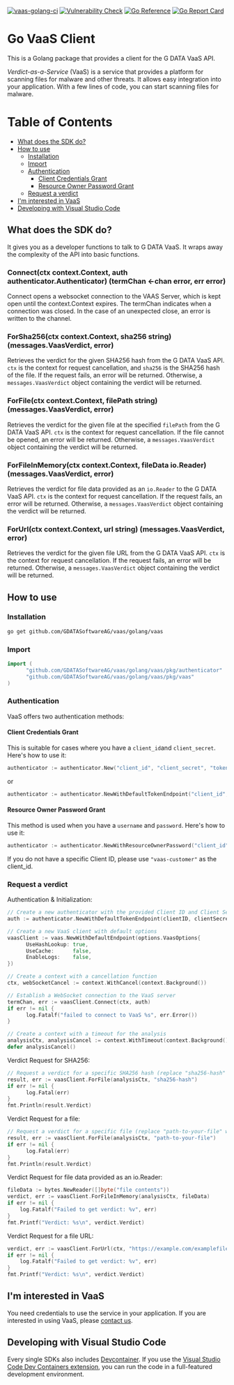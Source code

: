[![vaas-golang-ci](https://github.com/GDATASoftwareAG/vaas/actions/workflows/ci-golang.yaml/badge.svg)](https://github.com/GDATASoftwareAG/vaas/actions/workflows/ci-golang.yaml)
[![Vulnerability Check](https://github.com/GDATASoftwareAG/vaas/actions/workflows/vulncheck-golang.yml/badge.svg)](https://github.com/GDATASoftwareAG/vaas/actions/workflows/vulncheck-golang.yml)
[![Go Reference](https://pkg.go.dev/badge/github.com/GDATASoftwareAG/vaas/golang/vaas/.svg)](https://pkg.go.dev/github.com/GDATASoftwareAG/vaas/golang/vaas/)
[![Go Report Card](https://goreportcard.com/badge/github.com/GDATASoftwareAG/vaas/golang/vaas)](https://goreportcard.com/report/github.com/GDATASoftwareAG/vaas/golang/vaas)

# Go VaaS Client

This is a Golang package that provides a client for the G DATA VaaS API.

_Verdict-as-a-Service_ (VaaS) is a service that provides a platform for scanning files for malware and other threats. It allows easy integration into your application. With a few lines of code, you can start scanning files for malware.

# Table of Contents

- [What does the SDK do?](#what-does-the-sdk-do)
- [How to use](#how-to-use)
    - [Installation](#installation)
    - [Import](#import)
    - [Authentication](#authentication)
        - [Client Credentials Grant](#client-credentials-grant)
        - [Resource Owner Password Grant](#resource-owner-password-grant)
    - [Request a verdict](#request-a-verdict)
- [I'm interested in VaaS](#interested)
- [Developing with Visual Studio Code](#developing-with-visual-studio-code)


## What does the SDK do?

It gives you as a developer functions to talk to G DATA VaaS. It wraps away the complexity of the API into basic functions.

### Connect(ctx context.Context, auth authenticator.Authenticator) (termChan <-chan error, err error)

Connect opens a websocket connection to the VAAS Server, which is kept open until the context.Context expires. The termChan indicates when a connection was closed. In the case of an unexpected close, an error is written to the channel.

### ForSha256(ctx context.Context, sha256 string) (messages.VaasVerdict, error)

Retrieves the verdict for the given SHA256 hash from the G DATA VaaS API. `ctx` is the context for request cancellation, and `sha256` is the SHA256 hash of the file. If the request fails, an error will be returned. Otherwise, a `messages.VaasVerdict` object containing the verdict will be returned.

### ForFile(ctx context.Context, filePath string) (messages.VaasVerdict, error)

Retrieves the verdict for the given file at the specified `filePath` from the G DATA VaaS API. `ctx` is the context for request cancellation. If the file cannot be opened, an error will be returned. Otherwise, a `messages.VaasVerdict` object containing the verdict will be returned.

### ForFileInMemory(ctx context.Context, fileData io.Reader) (messages.VaasVerdict, error)

Retrieves the verdict for file data provided as an `io.Reader` to the G DATA VaaS API. `ctx` is the context for request cancellation. If the request fails, an error will be returned. Otherwise, a `messages.VaasVerdict` object containing the verdict will be returned.

### ForUrl(ctx context.Context, url string) (messages.VaasVerdict, error)

Retrieves the verdict for the given file URL from the G DATA VaaS API. `ctx` is the context for request cancellation. If the request fails, an error will be returned. Otherwise, a `messages.VaasVerdict` object containing the verdict will be returned.

## How to use

### Installation

```sh
go get github.com/GDATASoftwareAG/vaas/golang/vaas
```

### Import

```go
import (
      "github.com/GDATASoftwareAG/vaas/golang/vaas/pkg/authenticator"
      "github.com/GDATASoftwareAG/vaas/golang/vaas/pkg/vaas"
)
```

### Authentication

VaaS offers two authentication methods:

#### Client Credentials Grant
This is suitable for cases where you have a `client_id`and `client_secret`. Here's how to use it:

```go
authenticator := authenticator.New("client_id", "client_secret", "token_endpoint")
```
or
```go
authenticator := authenticator.NewWithDefaultTokenEndpoint("client_id", "client_secret")
```
#### Resource Owner Password Grant 
This method is used when you have a `username` and `password`. Here's how to use it:

```go
authenticator := authenticator.NewWithResourceOwnerPassword("client_id", "username", "password", "token_endpoint")
```
If you do not have a specific Client ID, please use `"vaas-customer"` as the client_id.

### Request a verdict

Authentication & Initialization:
```go
// Create a new authenticator with the provided Client ID and Client Secret
auth := authenticator.NewWithDefaultTokenEndpoint(clientID, clientSecret)

// Create a new VaaS client with default options
vaasClient := vaas.NewWithDefaultEndpoint(options.VaasOptions{
      UseHashLookup: true,
      UseCache:      false,
      EnableLogs:    false,
})

// Create a context with a cancellation function
ctx, webSocketCancel := context.WithCancel(context.Background())

// Establish a WebSocket connection to the VaaS server
termChan, err := vaasClient.Connect(ctx, auth)
if err != nil {
      log.Fatalf("failed to connect to VaaS %s", err.Error())
}

// Create a context with a timeout for the analysis
analysisCtx, analysisCancel := context.WithTimeout(context.Background(), 20*time.Second)
defer analysisCancel()
```

Verdict Request for SHA256:
```go
// Request a verdict for a specific SHA256 hash (replace "sha256-hash" with the actual SHA256 hash)
result, err := vaasClient.ForFile(analysisCtx, "sha256-hash")
if err != nil {
      log.Fatal(err)
}
fmt.Println(result.Verdict)
```

Verdict Request for a file:
```go
// Request a verdict for a specific file (replace "path-to-your-file" with the actual file path)
result, err := vaasClient.ForFile(analysisCtx, "path-to-your-file")
if err != nil {
      log.Fatal(err)
}
fmt.Println(result.Verdict)
```

Verdict Request for file data provided as an io.Reader:
```go
fileData := bytes.NewReader([]byte("file contents"))
verdict, err := vaasClient.ForFileInMemory(analysisCtx, fileData)
if err != nil {
    log.Fatalf("Failed to get verdict: %v", err)
}
fmt.Printf("Verdict: %s\n", verdict.Verdict)
```

Verdict Request for a file URL:
```go
verdict, err := vaasClient.ForUrl(ctx, "https://example.com/examplefile")
if err != nil {
    log.Fatalf("Failed to get verdict: %v", err)
}
fmt.Printf("Verdict: %s\n", verdict.Verdict)
```


## <a name="interested"></a>I'm interested in VaaS

You need credentials to use the service in your application. If you are interested in using VaaS, please [contact us](mailto:oem@gdata.de).

## Developing with Visual Studio Code

Every single SDKs also includes [Devcontainer](./.devcontainer/). If you use the [Visual Studio Code Dev Containers extension](https://code.visualstudio.com/docs/devcontainers/containers), you can run the code in a full-featured development environment.
